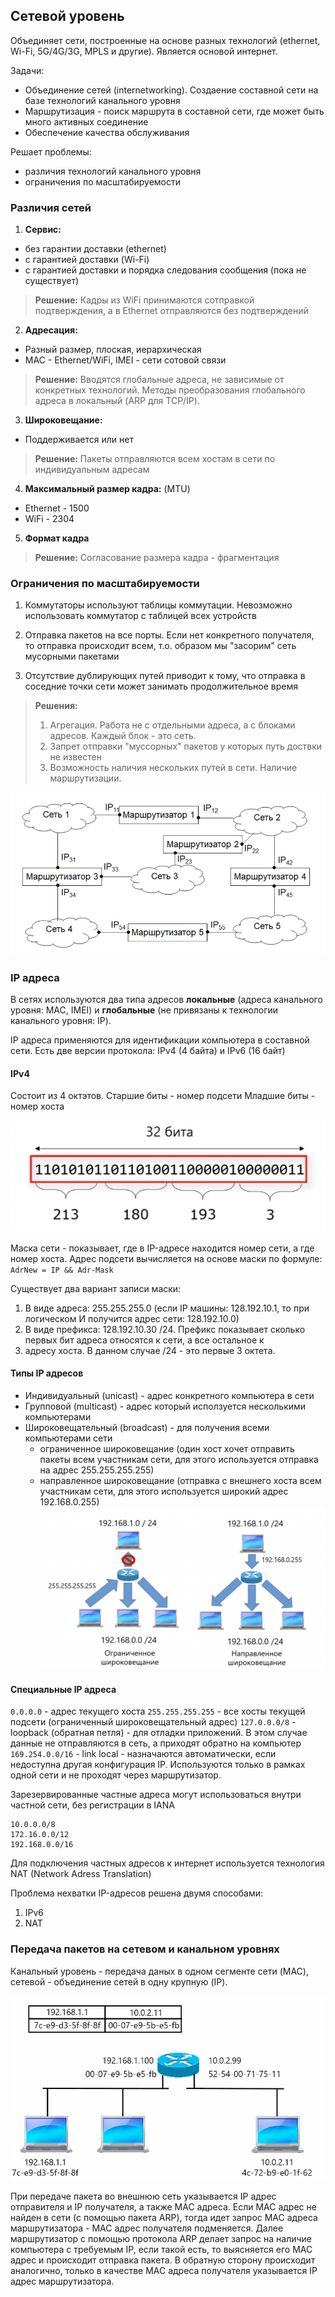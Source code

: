 ## Сетевой уровень

Объединяет сети, построенные на основе разных технологий (ethernet, Wi-Fi, 5G/4G/3G, MPLS и другие). Является основой 
интернет.

Задачи:
- Объединение сетей (internetworking). Создаение составной сети на базе технологий канального уровня
- Маршрутизация - поиск маршрута в составной сети, где может быть много активных соединение
- Обеспечение качества обслуживания

Решает проблемы:
- различия технологий канального уровня
- ограничения по масштабируемости

### Различия сетей

1. **Сервис:**
* без гарантии доставки (ethernet)
* с гарантией доставки (Wi-Fi)
* c гарантией доставки и порядка следования сообщения (пока не существует)
> **Решение:**
> Кадры из WiFi принимаются сотправкой подтверждения, а в Ethernet отправляются без подтверждений

2. **Адресация:**
* Разный размер, плоская, иерархическая
* MAC - Ethernet/WiFi, IMEI - сети сотовой связи
> **Решение:**
> Вводятся глобальные адреса, не зависимые от конкретных технологий.
> Методы преобразования глобального адреса в локальный (ARP для TCP/IP).

3. **Широковещание:**
* Поддерживается или нет
> **Решение:**
> Пакеты отправляются всем хостам в сети по индивидуальным адресам

4. **Максимальный размер кадра:** (MTU)
* Ethernet - 1500
* WiFi - 2304

5. **Формат кадра**
> **Решение:**
> Согласование размера кадра - фрагментация

### Ограничения по масштабируемости

1. Коммутаторы используют таблицы коммутации. Невозможно использовать коммутатор с таблицей всех устройств

2. Отправка пакетов на все порты. Если нет конкретного получателя, то отправка происходит всем, т.о. образом мы 
"засорим" сеть мусорными пакетами

3. Отсутствие дублирующих путей приводит к тому, что отправка в соседние точки сети может занимать продолжительное время

> **Решения:**
> 1. Агрегация. Работа не с отдельными адреса, а с блоками адресов. Каждый блок - это сеть.
> 2. Запрет отправки "муссорных" пакетов у которых путь доствки не известен
> 3. Возможность наличия нескольких путей в сети. Наличие маршрутизации.

![Alt text](src/img22.png)

### IP адреса
В сетях используются два типа адресов **локальные** (адреса канального уровня: MAC, IMEI) и **глобальные** (не привязаны 
к технологии канального уровня: IP).

IP адреса применяются для идентификации компьютера в составной сети. Есть две версии протокола: IPv4 (4 байта) и IPv6 (16 байт)

#### IPv4
Состоит из 4 октэтов.
Старшие биты - номер подсети
Младшие биты - номер хоста

![Alt text](src/img23.png)

Маска сети - показывает, где в IP-адресе находится номер сети, а где номер хоста. Адрес подсети вычисляется на основе 
маски по формуле: `AdrNew = IP && Adr-Mask`

Существует два вариант записи маски:
1. В виде адреса: 255.255.255.0 (если IP машины: 128.192.10.1, то при логическом И получится адрес сети: 128.192.10.0)
2. В виде префикса: 128.192.10.30 /24. Префикс показывает сколько первых бит адреса относятся к сети, а все остальное к 
3. адресу хоста. В данном случае /24 - это первые 3 октета.

#### Типы IP адресов

- Индивидуальный (unicast) - адрес конкретного компьютера в сети
- Групповой (multicast) - адрес который исползуется несколькими компьютерами
- Широковещательный (broadcast) - для получения всеми компьютерами сети
    - ограниченное широковещание (один хост хочет отправить пакеты всем участникам сети, для этого используется отправка 
  на адрес 255.255.255.255)
    - направленное широковещание (отправка с внешнего хоста всем участникам сети, для этого используется широкий адрес 
  192.168.0.255)
![Alt text](src/img24.png)

#### Специальные IP адреса
`0.0.0.0` - адрес текущего хоста
`255.255.255.255` - все хосты текущей подсети (ограниченный широковещательный адрес)
`127.0.0.0/8` - loopback (обратная петля) - для отладки приложений. В этом случае данные не отправляются в сеть, а 
приходят обратно на компьютер
`169.254.0.0/16` - link local - назначаются автоматически, если недоступна другая конфигурация IP. Используются только в 
рамках одной сети и не проходят через маршрутизатор.

Зарезервированные частные адреса могут использоваться внутри частной сети, без регистрации в IANA
```
10.0.0.0/8
172.16.0.0/12
192.168.0.0/16
```
Для подключения частных адресов к интернет используется технология NAT (Network Adress Translation)

Проблема нехватки IP-адресов решена двумя способами:
1. IPv6
2. NAT

### Передача пакетов на сетевом и канальном уровнях

Канальный уровень - передача даных в одном сегменте сети (MAC), сетевой - объединение сетей в одну крупную (IP).

![alt text](src/img33.png)

При передаче пакета во внешнюю сеть указывается IP адрес отправителя и IP получателя, а также MAC адреса. Если MAC адрес 
не найден в сети (с помощью пакета ARP), тогда идет запрос MAC адреса маршрутизатора - MAC адрес получателя подменяется. 
Далее маршрутизатор с помощью протокола ARP делает запрос на наличие компьютера с требуемым IP, если такой есть, то 
выясняется его MAC адрес и происходит отправка пакета. В обратную сторону происходит аналогично, только в качестве MAC 
адреса получателя указывается IP адрес маршрутизатора.